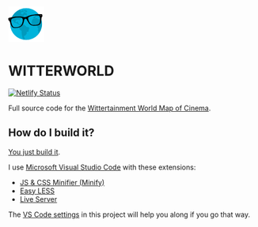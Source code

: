 ![icon](images/icon72.png)

# WITTERWORLD

[![Netlify Status](https://api.netlify.com/api/v1/badges/4218c2f7-c137-4a55-b85a-19235fba62d0/deploy-status)](https://app.netlify.com/sites/witterworld/deploys)

Full source code for the [Wittertainment World Map of Cinema](https://witterworld.com).

## How do I build it?

[You just build it](https://witterpedia.net/wiki/index.php/How_do_you...%3F_You_just...!).

I use [Microsoft Visual Studio Code](https://code.visualstudio.com/) with these extensions:
- [JS & CSS Minifier (Minify)](https://marketplace.visualstudio.com/items?itemName=olback.es6-css-minify)
- [Easy LESS](https://marketplace.visualstudio.com/items?itemName=mrcrowl.easy-less)
- [Live Server](https://marketplace.visualstudio.com/items?itemName=ritwickdey.LiveServer)

 The [VS Code settings](.vscode/settings.json) in this project will help you along if you go that way.
